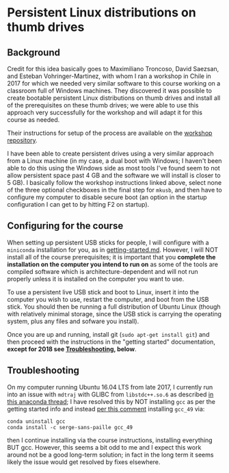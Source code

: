 # Persistent Linux distributions on thumb drives

## Background

Credit for this idea basically goes to Maximiliano Troncoso, David Saezsan, and Esteban Vohringer-Martinez, with whom I ran a workshop in Chile in 2017 for which we needed very similar software to this course working on a classroom full of Windows machines.
They discovered it was possible to create bootable persistent Linux distributions on thumb drives and install all of the prerequisites on these thumb drives; we were able to use this approach very successfully for the workshop and will adapt it for this course as needed.

Their instructions for setup of the process are available on the [workshop repository](https://github.com/QCMM/workshop2017/blob/master/Persistent_Live_USB_Sticks.pdf).

I have been able to create persistent drives using a very similar approach from a Linux machine (in my case, a dual boot with Windows; I haven't been able to do this using the Windows side as most tools I've found seem to not allow persistent space past 4 GB and the software we will install is closer to 5 GB).
I basically follow the workshop instructions linked above, select none of the three optional checkboxes in the final step for `mkusb`, and then have to configure my computer to disable secure boot (an option in the startup configuration I can get to by hitting F2 on startup).

## Configuring for the course

When setting up persistent USB sticks for people, I will configure with a `miniconda` installation for you, as in [getting-started.md](../getting-started.md).
However, I will NOT install all of the course prerequisites; it is important that you **complete the installation on the computer you intend to run on** as some of the tools are compiled software which is architecture-dependent and will not run properly unless it is installed on the computer you want to use.

To use a persistent live USB stick and boot to Linux, insert it into the computer you wish to use, restart the computer, and boot from the USB stick.
You should then be running a full distribution of Ubuntu Linux (though with relatively minimal storage, since the USB stick is carrying the operating system, plus any files and sofware you install).

Once you are up and running, install git (`sudo apt-get install git`) and then proceed with the instructions in the "getting started" documentation, **except for 2018 see [Troubleshooting](#troubleshooting), below**.


## Troubleshooting

On my computer running Ubuntu 16.04 LTS from late 2017, I currently run into an issue with `mdtraj` with GLIBC from `libstdc++.so.6` as described [in this anaconda thread](https://github.com/continuumio/anaconda-issues/issues/483); I have resolved this by NOT installing `gcc` as per the getting started info and instead [per this comment](https://github.com/continuumio/anaconda-issues/issues/483#issuecomment-339885983) installing `gcc_49` via:
```
conda uninstall gcc
conda install -c serge-sans-paille gcc_49
```
then I continue installing via the course instructions, installing everything BUT gcc.
However, this seems a bit odd to me and I expect this work around not be a good long-term solution; in fact in the long term it seems likely the issue would get resolved by fixes elsewhere.
